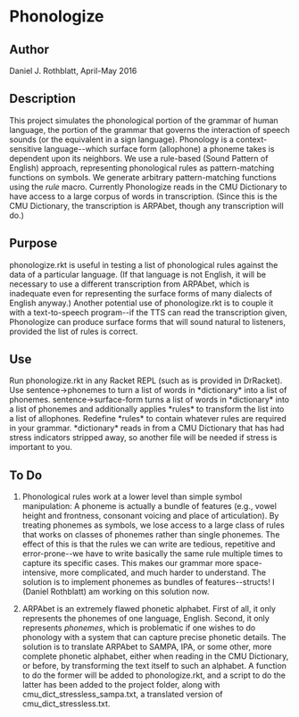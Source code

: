 # Phonologize

## Author
Daniel J. Rothblatt, April-May 2016

## Description
This project simulates the phonological portion of the grammar of
human language, the portion of the grammar that governs the
interaction of speech sounds (or the equivalent in a sign
language).
Phonology is a context-sensitive language--which surface form (allophone) a
phoneme takes is dependent upon its neighbors. We use a rule-based
(Sound Pattern of English) approach, representing phonological rules
as pattern-matching functions on symbols. We generate arbitrary
pattern-matching functions using the _rule_ macro.
Currently Phonologize reads in the CMU Dictionary to have access to a
large corpus of words in transcription. (Since this is the CMU
Dictionary, the transcription is ARPAbet, though any transcription
will do.)

## Purpose
phonologize.rkt is useful in testing a list of phonological rules
against the data of a particular language. (If that language is not
English, it will be necessary to use a different transcription from
ARPAbet, which is inadequate even for representing the surface forms
of many dialects of English anyway.)
Another potential use of phonologize.rkt is to couple it with a
text-to-speech program--if the TTS can read the transcription given,
Phonologize can produce surface forms that will sound natural to
listeners, provided the list of rules is correct.

## Use
Run phonologize.rkt in any Racket REPL (such as is provided in
DrRacket). Use sentence->phonemes to turn a list of words in
\*dictionary\* into a list of phonemes. sentence->surface-form turns a
list of words in \*dictionary\* into a list of phonemes and additionally
applies \*rules\* to transform the list into a list of allophones.
Redefine \*rules\* to contain whatever rules are required in
your grammar. \*dictionary\* reads in from a CMU Dictionary that has had
stress indicators stripped away, so another file will be needed if
stress is important to you.

## To Do
1. Phonological rules work at a lower level than simple symbol
manipulation: A phoneme is actually a bundle of features (e.g., vowel
height and frontness, consonant voicing and place of articulation). By
treating phonemes as symbols, we lose access to a large class of rules
that works on classes of phonemes rather than single phonemes. The
effect of this is that the rules we can write are tedious, repetitive
and error-prone--we have to write basically the same rule multiple
times to capture its specific cases. This makes our grammar more
space-intensive, more complicated, and much harder to understand.
The solution is to implement phonemes as bundles of features--structs!
I (Daniel Rothblatt) am working on this solution now.

2. ARPAbet is an extremely flawed phonetic alphabet. First of all, it
only represents the phonemes of one language, English. Second, it only
represents *phonemes*, which is problematic if one wishes to do
phonology with a system that can capture precise phonetic details. The
solution is to translate ARPAbet to SAMPA, IPA, or some other, more
complete phonetic alphabet, either when reading in the CMU Dictionary,
or before, by transforming the text itself to such an alphabet. A
function to do the former will be added to phonologize.rkt, and a
script to do the latter has been added to the project folder, along
with cmu_dict_stressless_sampa.txt, a translated version of cmu_dict_stressless.txt.
